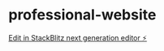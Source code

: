 # professional-website

[Edit in StackBlitz next generation editor ⚡️](https://stackblitz.com/~/github.com/DadhaniyaSomin/professional-website)